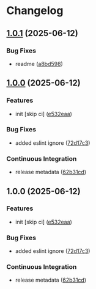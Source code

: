 # Changelog

## [1.0.1](https://github.com/OGS-GmbH/ngx-http/compare/v1.0.0...v1.0.1) (2025-06-12)


### Bug Fixes

* readme ([a8bd598](https://github.com/OGS-GmbH/ngx-http/commit/a8bd598957eb12bdd5a89257233f9066219faa52))

## [1.0.0](https://github.com/OGS-GmbH/ngx-http/compare/v1.0.0...v1.0.0) (2025-06-12)


### Features

* init [skip ci] ([e532eaa](https://github.com/OGS-GmbH/ngx-http/commit/e532eaa2cdc5f21a4e5bc3054961b660beae7e38))


### Bug Fixes

* added eslint ignore ([72d17c3](https://github.com/OGS-GmbH/ngx-http/commit/72d17c3d95e74e0246d6bc9187b2da415dd91d4b))


### Continuous Integration

* release metadata ([62b31cd](https://github.com/OGS-GmbH/ngx-http/commit/62b31cde18e625a87b73aa1f8b60312ae5898ed4))

## 1.0.0 (2025-06-12)


### Features

* init [skip ci] ([e532eaa](https://github.com/OGS-GmbH/ngx-http/commit/e532eaa2cdc5f21a4e5bc3054961b660beae7e38))


### Bug Fixes

* added eslint ignore ([72d17c3](https://github.com/OGS-GmbH/ngx-http/commit/72d17c3d95e74e0246d6bc9187b2da415dd91d4b))


### Continuous Integration

* release metadata ([62b31cd](https://github.com/OGS-GmbH/ngx-http/commit/62b31cde18e625a87b73aa1f8b60312ae5898ed4))
